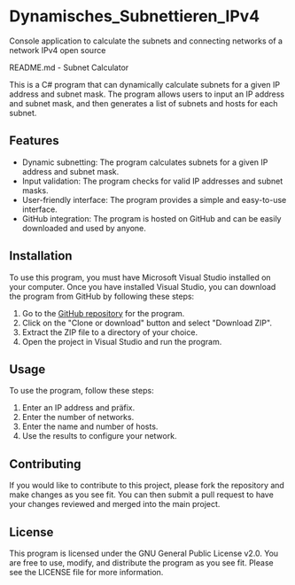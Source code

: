 # Dynamisches_Subnettieren_IPv4
Console application to calculate the subnets and connecting networks of a network IPv4 open source

README.md - Subnet Calculator

This is a C# program that can dynamically calculate subnets for a given IP address and subnet mask. The program allows users to input an IP address and subnet mask, and then generates a list of subnets and hosts for each subnet.

## Features

- Dynamic subnetting: The program calculates subnets for a given IP address and subnet mask.
- Input validation: The program checks for valid IP addresses and subnet masks.
- User-friendly interface: The program provides a simple and easy-to-use interface.
- GitHub integration: The program is hosted on GitHub and can be easily downloaded and used by anyone.

## Installation

To use this program, you must have Microsoft Visual Studio installed on your computer. Once you have installed Visual Studio, you can download the program from GitHub by following these steps:

1. Go to the [GitHub repository](https://github.com/SatinkaTiger/Dynamisches_Subnettieren_IPv4) for the program.
2. Click on the "Clone or download" button and select "Download ZIP".
3. Extract the ZIP file to a directory of your choice.
4. Open the project in Visual Studio and run the program.

## Usage

To use the program, follow these steps:

1. Enter an IP address and präfix.
2. Enter the number of networks.
3. Enter the name and number of hosts.
3. Use the results to configure your network.

## Contributing

If you would like to contribute to this project, please fork the repository and make changes as you see fit. You can then submit a pull request to have your changes reviewed and merged into the main project.

## License

This program is licensed under the GNU General Public License v2.0. You are free to use, modify, and distribute the program as you see fit. Please see the LICENSE file for more information.
